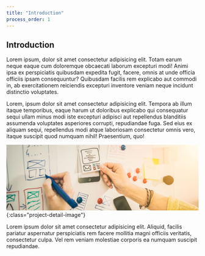 ```yaml
---
title: "Introduction"
process_order: 1
---
```


## Introduction

Lorem ipsum, dolor sit amet consectetur adipisicing elit. Totam earum neque eaque cum doloremque obcaecati laborum excepturi modi! Animi ipsa ex perspiciatis quibusdam expedita fugit, facere, omnis at unde officia officiis ipsam consequuntur? Quibusdam facilis rem explicabo aut commodi in, ab exercitationem reiciendis excepturi inventore veniam neque incidunt distinctio voluptates.

Lorem, ipsum dolor sit amet consectetur adipisicing elit. Tempora ab illum itaque temporibus, eaque harum ut doloribus explicabo qui consequatur sequi ullam minus modi iste excepturi adipisci aut repellendus blanditiis assumenda voluptates asperiores corrupti, repudiandae fuga. Sed eius ex aliquam sequi, repellendus modi atque laboriosam consectetur omnis vero, itaque suscipit quod numquam nihil! Praesentium, quo!

![Project Intro](../../assets/img/stock-3.jpg){:class="project-detail-image"}

Lorem ipsum dolor sit amet consectetur adipisicing elit. Aliquid, facilis pariatur aspernatur perspiciatis rem facere mollitia magni officiis veritatis, consectetur culpa. Vel rem veniam molestiae corporis ea numquam suscipit repudiandae.